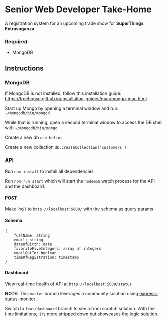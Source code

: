 # Senior Web Developer Take-Home

A registration system for an upcoming trade show for <b>SuperThings
Extravaganza</b>.

### Required

-   MongoDB

## Instructions

### MongoDB

If MongoDB is not installed, follow this installation guide: https://treehouse.github.io/installation-guides/mac/mongo-mac.html

Start up Mongo by opening a terminal window and run:
`~/mongodb/bin/mongod`

While that is running, open a second terminal window to access the DB shell with `~/mongodb/bin/mongo`

Create a new db `use helios`

Create a new collection `db.createCollection('customers')`

### API

Run `npm install` to install all dependencies

Run `npm run start` which will start the `nodemon` watch process for the API and the dashboard.

#### POST

Make `POST` to `http://localhost:5000/` with the schema as query params

#### Schema

```
{
    fullName: string
    email: string
    dateOfBirth: date
    favoriteFiveIntegers: array of integers
    emailOptIn: boolean
    timeOfRegistration: timestamp
}
```

#### Dashboard

View real-time health of API at `http://localhost:5000/status`

<b>NOTE:</b> This `master` branch leverages a community solution using [express-status-monitor](https://github.com/RafalWilinski/express-status-monitor)

Switch to `feat/dashboard` branch to see a from scratch solution. With the time limitations, it is more stripped down but showcases the logic solution.
